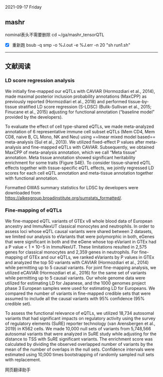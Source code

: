 2021-09-17 Friday

## mashr
nominal表头不需要删除
cd ~/ga/mashr_tensorQTL

- [x] 重新跑
bsub -q smp -o %J.out -e %J.err -n 20 "sh run1.sh"


---
## 文献阅读

### LD score regression analysis
We initially fine-mapped our eQTLs with CAVIAR (Hormozdiari et al., 2014), made maximal posterior inclusion probability annotations (MaxCPP) as previously reported (Hormozdiari et al., 2018) and performed tissue-by-tissue stratified LD score regression (S-LDSC) (Bulik-Sullivan et al., 2015; Finucane et al., 2015) adjusting for functional annotation (“baseline model” provided by the developers).

To evaluate the effect of cell type-shared eQTLs, we made meta-analyzed annotation of 6 representative immune cell subset eQTLs (Mem CD4, Mem CD8, naive B, CL Mono, NK and Neu) using ==linear mixed model based== meta-analysis (Sul et al., 2013). We utilized fixed-effect P values after meta-analysis and fine-mapped eQTLs with CAVIAR. Subsequently, we obtained MaxCPP of meta-analysis annotation, which we call “Meta tissue” annotation. Meta tissue annotation showed significant heritability enrichment for some traits (Figure S4E). To consider tissue-shared eQTL effects together with tissue-specific eQTL effects, we jointly regressed LD scores for each cell eQTL annotation and meta-tissue annotation together with functional annotation.

Formatted GWAS summary statistics for LDSC by developers were downloaded from https://alkesgroup.broadinstitute.org/sumstats_formatted/.



### Fine-mapping of eQTLs
We fine-mapped eQTL variants of GTEx v8 whole blood data of European ancestry and ImmuNexUT classical monocytes and neutrophils. In order to assess loci whose eQTL causal variants were shared between 2 datasets, we limited our analysis to eVariants that were polymorphic in both, eGenes that were significant in both and the eGene whose top eVariant in GTEx had a P value < 1 × 10−5 in ImmuNexUT. These limitations resulted in 2,575 genes for classical monocytes and 2,359 genes in neutrophils. For fine-mapping of GTEx and our eQTLs, we ranked eVariants by P values in GTEx and analyzed the top 50 variants with CAVIAR (Hormozdiari et al., 2014) while permitting up to 5 causal variants. For joint fine-mapping analysis, we utilized eCAVIAR (Hormozdiari et al., 2016) for the same set of variants while permitting up to 5 causal variants. Our whole genome data were utilized for estimating LD for Japanese, and the 1000 genomes project phase 3 European samples were used for estimating LD for Europeans. We compared the number of variants in fine-mapped credible sets that were assumed to include all the causal variants with 95% confidence (95% credible set).

To assess the functional relevance of eQTLs, we utilized 18,734 autosomal variants that had significant impacts on regulatory activity using the survey of regulatory elements (SuRE) reporter technology (van Arensbergen et al., 2019) in K562 cells. We made 10,000 null sets of variants from 5,748,566 autosomal variants that were analyzed in SuRE study while adjusting for the distance to TSS with SuRE significant variants. The enrichment score was calculated by dividing the observed overlapped number of variants by the mean of the number of overlaps in the null sets. Confidence intervals were estimated using 10,000 times bootstrapping of randomly sampled null sets with replacement.


网页翻译助手


